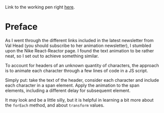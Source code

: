 Link to the working pen right [here](https://codepen.io/borntofrappe/full/yEEjNL/).

# Preface 

As I went through the different links included in the latest newsletter from Val Head (you should subscribe to her animation newsletter), I stumbled upon the Nike React-Reactor page. I found the text animation to be rather neat, so I set out to achieve something similar.

To account for headers of an unknown quantity of characters, the approach is to animate each character through a few lines of code in a JS script.

Simply put: take the text of the header, consider each character and include each character in a span element. Apply the animation to the span elements, including a different delay for subsequemt element.

It may look and be a little silly, but it is helpful in learning a bit more about the `forEach` method, and about `transform` values.